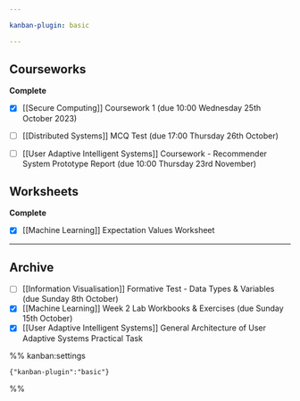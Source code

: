 ```yaml
---

kanban-plugin: basic

---
```


## Courseworks

**Complete**
- [x] [[Secure Computing]] Coursework 1 (due 10:00 Wednesday 25th October 2023)
- [ ] [[Distributed Systems]] MCQ Test (due 17:00 Thursday 26th October)
- [ ] [[User Adaptive Intelligent Systems]] Coursework - Recommender System Prototype Report (due 10:00 Thursday 23rd November)


## Worksheets

**Complete**
- [x] [[Machine Learning]] Expectation Values Worksheet


***

## Archive

- [ ] [[Information Visualisation]] Formative Test - Data Types & Variables (due Sunday 8th October)
- [x] [[Machine Learning]] Week 2 Lab Workbooks & Exercises (due Sunday 15th October)
- [x] [[User Adaptive Intelligent Systems]] General Architecture of User Adaptive Systems Practical Task

%% kanban:settings
```
{"kanban-plugin":"basic"}
```
%%